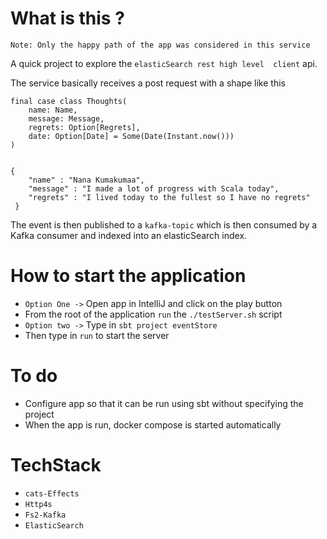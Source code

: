 # What is this ?

`Note: Only the happy path of the app was considered in this service`

A quick project to explore the `elasticSearch rest high level 
client` api.

The service basically receives a post request with a shape like this

```
final case class Thoughts(
    name: Name,
    message: Message,
    regrets: Option[Regrets],
    date: Option[Date] = Some(Date(Instant.now()))
)
```

```

{
    "name" : "Nana Kumakumaa",
    "message" : "I made a lot of progress with Scala today",
    "regrets" : "I lived today to the fullest so I have no regrets"
 }
```

The event is then published to a `kafka-topic` which is then consumed by a
Kafka consumer and indexed into an elasticSearch index.

# How to start the application 
- `Option One ->` Open app in IntelliJ and click on the play button
- From the root of the application `run` the `./testServer.sh` script
- `Option two ->` Type in `sbt project eventStore`
- Then type in `run` to start the server

# To do
- Configure app so that it can be run using sbt without specifying the project
- When the app is run, docker compose is started automatically

# TechStack

- `cats-Effects`
- `Http4s`
- `Fs2-Kafka`
- `ElasticSearch`


